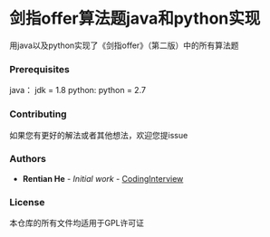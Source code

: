 # 剑指offer算法题java和python实现

用java以及python实现了《剑指offer》（第二版）中的所有算法题

### Prerequisites

java： jdk = 1.8
python: python = 2.7


### Contributing

如果您有更好的解法或者其他想法，欢迎您提issue


### Authors

* **Rentian He** - *Initial work* - [CodingInterview](https://github.com/CodingInterview)


### License

本仓库的所有文件均适用于GPL许可证
